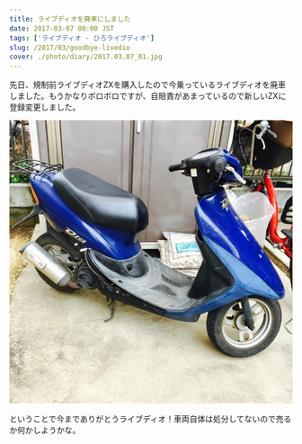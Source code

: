 ```yaml
---
title: ライブディオを廃車にしました
date: 2017-03-07 00:00 JST
tags: ['ライブディオ - ひろライブディオ']
slug: /2017/03/goodbye-livedio
cover: ./photo/diary/2017.03.07_01.jpg
---
```

<p class="sentence spacing10">先日、規制前ライブディオZXを購入したので今乗っているライブディオを廃車しました。もうかなりボロボロですが、自賠責があまっているので新しいZXに登録変更しました。</p>
<div class="center spacing"><img class="img-fluid" src="./photo/diary/2017.03.07_01.jpg" alt=""></div>
<p class="sentence">ということで今までありがとうライブディオ！車両自体は処分してないので売るか何かしようかな。</p>
